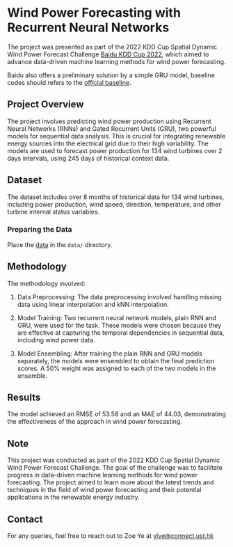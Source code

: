 # Wind Power Forecasting with Recurrent Neural Networks

The project was presented as part of the 2022 KDD Cup Spatial Dynamic Wind Power Forecast Challenge [Baidu KDD Cup 2022](https://aistudio.baidu.com/aistudio/competition/detail/152/0/introduction), which aimed to advance data-driven machine learning methods for wind power forecasting.

Baidu also offers a preliminary solution by a simple GRU model, baseline codes should refers to the [official baseline](https://github.com/PaddlePaddle/PGL/tree/main/examples/kddcup2022/wpf_baseline).

## Project Overview

The project involves predicting wind power production using Recurrent Neural Networks (RNNs) and Gated Recurrent Units (GRU), two powerful models for sequential data analysis. This is crucial for integrating renewable energy sources into the electrical grid due to their high variability. The models are used to forecast power production for 134 wind turbines over 2 days intervals, using 245 days of historical context data.

## Dataset

The dataset includes over 8 months of historical data for 134 wind turbines, including power production, wind speed, direction, temperature, and other turbine internal status variables. 

### Preparing the Data
Place the [data](https://aistudio.baidu.com/aistudio/competition/detail/152/0/datasets) in the `data/` directory.

## Methodology

The methodology involved:

1. Data Preprocessing: The data preprocessing involved handling missing data using linear interpolation and kNN interpolation.

2. Model Training: Two recurrent neural network models, plain RNN and GRU, were used for the task. These models were chosen because they are effective at capturing the temporal dependencies in sequential data, including wind power data. 

3. Model Ensembling: After training the plain RNN and GRU models separately, the models were ensembled to obtain the final prediction scores. A 50% weight was assigned to each of the two models in the ensemble.

## Results

The model achieved an RMSE of 53.58 and an MAE of 44.03, demonstrating the effectiveness of the approach in wind power forecasting.

## Note

This project was conducted as part of the 2022 KDD Cup Spatial Dynamic Wind Power Forecast Challenge. The goal of the challenge was to facilitate progress in data-driven machine learning methods for wind power forecasting. The project aimed to learn more about the latest trends and techniques in the field of wind power forecasting and their potential applications in the renewable energy industry.

## Contact

For any queries, feel free to reach out to Zoe Ye at ylye@connect.ust.hk

